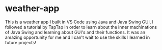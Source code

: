# weather-app
This is a weather app I built in VS Code using Java and Java Swing GUI, I followed a tutorial by TapTap in order to learn about the inner machinations of Java Swing and learning about GUI's and their functions. It was an amazing opportunity for me and I can't wait to use the skills I learned in future projects!
